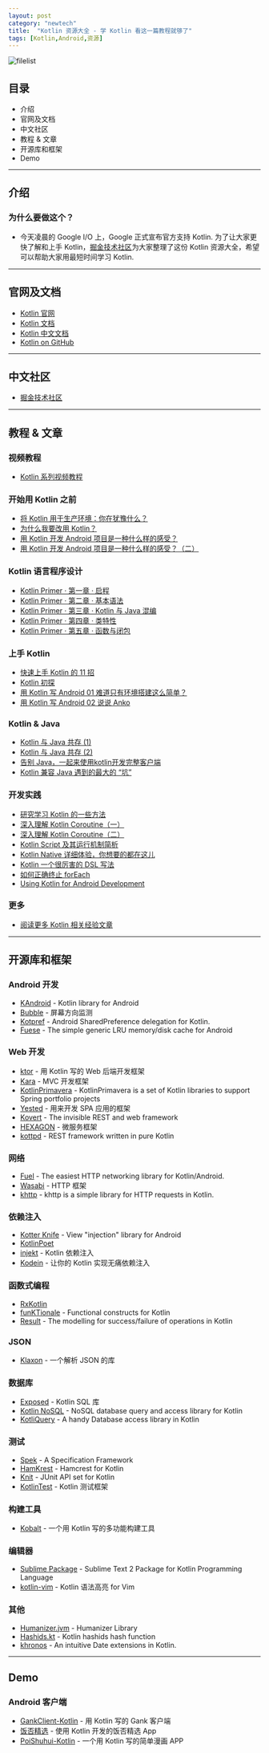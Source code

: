 ```yaml
---
layout: post
category: "newtech"
title:  "Kotlin 资源大全 - 学 Kotlin 看这一篇教程就够了"
tags: [Kotlin,Android,资源]
---
```


![filelist](https://dn-mhke0kuv.qbox.me/567030d55cb880160348.png)

## 目录

- 介绍
- 官网及文档
- 中文社区
- 教程 & 文章
- 开源库和框架
- Demo

------

## 介绍

### 为什么要做这个？

- 今天凌晨的 Google I/O 上，Google 正式宣布官方支持 Kotlin. 为了让大家更快了解和上手 Kotlin，[掘金技术社区](https://link.juejin.im/?target=https%3A%2F%2Fjuejin.im%3Futm_source%3Dawesome_kotlin%26amp%3Butm_medium%3Djjzl)为大家整理了这份 Kotlin 资源大全，希望可以帮助大家用最短时间学习 Kotlin.

------

## 官网及文档

- [Kotlin 官网](https://link.juejin.im/?target=https%3A%2F%2Fkotlinlang.org%2F)
- [Kotlin 文档](https://link.juejin.im/?target=https%3A%2F%2Fkotlinlang.org%2Fdocs%2Freference%2F)
- [Kotlin 中文文档](https://link.juejin.im/?target=http%3A%2F%2Fwww.kotlincn.net%2Fdocs%2Freference%2F)
- [Kotlin on GitHub](https://link.juejin.im/?target=https%3A%2F%2Fgithub.com%2FJetBrains%2Fkotlin)

------

## 中文社区

- [掘金技术社区](https://link.juejin.im/?target=https%3A%2F%2Fjuejin.im%3Futm_source%3Dawesome_kotlin%26amp%3Butm_medium%3Djjzl)

------

## 教程 & 文章

### 视频教程

- [Kotlin 系列视频教程](https://link.juejin.im/?target=https%3A%2F%2Fjuejin.im%2Fentry%2F584f37c4a22b9d0058ea1715%2Fdetail%3Futm_source%3Dawesome_kotlin%26amp%3Butm_medium%3Djjzl)

### 开始用 Kotlin 之前

- [将 Kotlin 用于生产环境：你在犹豫什么？](https://link.juejin.im/?target=https%3A%2F%2Fjuejin.im%2Fentry%2F591d6805a0bb9f005f22f33d%2Fdetail)
- [为什么我要改用 Kotlin？](https://link.juejin.im/?target=https%3A%2F%2Fjuejin.im%2Fentry%2F591ce8aca0bb9f005f1bedb6%2Fdetail)
- [用 Kotlin 开发 Android 项目是一种什么样的感受？](https://link.juejin.im/?target=https%3A%2F%2Fjuejin.im%2Fentry%2F58df4ef7a0bb9f0069e303c5%2Fdetail)
- [用 Kotlin 开发 Android 项目是一种什么样的感受？（二）](https://link.juejin.im/?target=https%3A%2F%2Fjuejin.im%2Fentry%2F58e4c1f22f301e0062275139%2Fdetail)

### Kotlin 语言程序设计

- [Kotlin Primer · 第一章 · 启程](https://link.juejin.im/?target=https%3A%2F%2Fjuejin.im%2Fentry%2F5893ff2f8d6d81006c4a9565%2Fdetail%3Futm_source%3Dawesome_kotlin%26amp%3Butm_medium%3Djjzl)
- [Kotlin Primer · 第二章 · 基本语法](https://link.juejin.im/?target=https%3A%2F%2Fjuejin.im%2Fentry%2F58955ed9b123db16a395cf9b%2Fdetail%3Futm_source%3Dawesome_kotlin%26amp%3Butm_medium%3Djjzl)
- [Kotlin Primer · 第三章 · Kotlin 与 Java 混编](https://link.juejin.im/?target=https%3A%2F%2Fjuejin.im%2Fentry%2F589aaab11b69e60059aa0b1e%2Fdetail%3Futm_source%3Dawesome_kotlin%26amp%3Butm_medium%3Djjzl)
- [Kotlin Primer · 第四章 · 类特性](https://link.juejin.im/?target=https%3A%2F%2Fjuejin.im%2Fentry%2F58b3d0ba8fd9c50063e142f8%2Fdetail%3Futm_source%3Dawesome_kotlin%26amp%3Butm_medium%3Djjzl)
- [Kotlin Primer · 第五章 · 函数与闭包](https://link.juejin.im/?target=https%3A%2F%2Fjuejin.im%2Fentry%2F58fcaab95c497d005800743c%2Fdetail%3Futm_source%3Dawesome_kotlin%26amp%3Butm_medium%3Djjzl)

### 上手 Kotlin

- [快速上手 Kotlin 的 11 招](https://link.juejin.im/?target=https%3A%2F%2Fjuejin.im%2Fentry%2F58c79d591b69e6006bebfd41%2Fdetail)
- [Kotlin 初探](https://link.juejin.im/?target=https%3A%2F%2Fjuejin.im%2Fpost%2F59006ef95c497d00581a8d7c)
- [用 Kotlin 写 Android 01 难道只有环境搭建这么简单？](https://link.juejin.im/?target=https%3A%2F%2Fjuejin.im%2Fentry%2F587ce6198d6d810058d47242%2Fdetail)
- [用 Kotlin 写 Android 02 说说 Anko](https://link.juejin.im/?target=https%3A%2F%2Fjuejin.im%2Fentry%2F58857f978fd9c50067fc404d%2Fdetail)

### Kotlin & Java

- [Kotlin 与 Java 共存 (1)](https://link.juejin.im/?target=https%3A%2F%2Fjuejin.im%2Fentry%2F5858c87161ff4b006cb7a7e1%2Fdetail%3Futm_source%3Dawesome_kotlin%26amp%3Butm_medium%3Djjzl)
- [Kotlin 与 Java 共存 (2)](https://link.juejin.im/?target=https%3A%2F%2Fjuejin.im%2Fentry%2F5858c8f78d6d810065c21a2c%2Fdetail%3Futm_source%3Dawesome_kotlin%26amp%3Butm_medium%3Djjzl)
- [告别 Java，一起来使用kotlin开发完整客户端](https://link.juejin.im/?target=https%3A%2F%2Fjuejin.im%2Fpost%2F583b042461ff4b007ecf00ff)
- [Kotlin 兼容 Java 遇到的最大的 “坑”](https://link.juejin.im/?target=https%3A%2F%2Fjuejin.im%2Fentry%2F58e19fd12f301e006214b88c%2Fdetail)

### 开发实践

- [研究学习 Kotlin 的一些方法](https://link.juejin.im/?target=https%3A%2F%2Fjuejin.im%2Fentry%2F5910833eac502e0065523c34%2Fdetail)
- [深入理解 Kotlin Coroutine（一）](https://link.juejin.im/?target=https%3A%2F%2Fjuejin.im%2Fentry%2F588ff7cd2f301e0069fd4fec%2Fdetail)
- [深入理解 Kotlin Coroutine（二）](https://link.juejin.im/?target=https%3A%2F%2Fjuejin.im%2Fentry%2F58985f392f301e0069195409%2Fdetail)
- [Kotlin Script 及其运行机制简析](https://link.juejin.im/?target=https%3A%2F%2Fjuejin.im%2Fentry%2F58c79d20a22b9d0058baba9a%2Fdetail)
- [Kotlin Native 详细体验，你想要的都在这儿](https://link.juejin.im/?target=https%3A%2F%2Fjuejin.im%2Fentry%2F58f42b595c497d006c940e12%2Fdetail)
- [Kotlin 一个很厉害的 DSL 写法](https://link.juejin.im/?target=https%3A%2F%2Fjuejin.im%2Fentry%2F591adc7ca0bb9f005f079bcd%2Fdetail)
- [如何正确终止 forEach](https://link.juejin.im/?target=https%3A%2F%2Fjuejin.im%2Fpost%2F58fd31dd8d6d8100589813bf)
- [Using Kotlin for Android Development](https://link.juejin.im/?target=http%3A%2F%2Fitangqi.me%2F2017%2F03%2F28%2Fusing-kotlin-for-android-development%2F)

### 更多

- [阅读更多 Kotlin 相关经验文章](https://link.juejin.im/?target=https%3A%2F%2Fjuejin.im%2Ftag%2FKotlin%3Futm_source%3Dawesome_kotlin%26amp%3Butm_medium%3Djjzl)

------

## 开源库和框架

### Android 开发

- [KAndroid](https://link.juejin.im/?target=https%3A%2F%2Fgithub.com%2Fpawegio%2FKAndroid) - Kotlin library for Android
- [Bubble](https://link.juejin.im/?target=https%3A%2F%2Fgithub.com%2FTouK%2Fbubble) - 屏幕方向监测
- [Kotpref](https://link.juejin.im/?target=https%3A%2F%2Fgithub.com%2Fchibatching%2FKotpref) - Android SharedPreference delegation for Kotlin.
- [Fuese](https://link.juejin.im/?target=https%3A%2F%2Fgithub.com%2Fkittinunf%2FFuse) - The simple generic LRU memory/disk cache for Android

### Web 开发

- [ktor](https://link.juejin.im/?target=https%3A%2F%2Fgithub.com%2FKotlin%2Fktor) - 用 Kotlin 写的 Web 后端开发框架
- [Kara](https://link.juejin.im/?target=http%3A%2F%2Fkaraframework.com%2F) - MVC 开发框架
- [KotlinPrimavera](https://link.juejin.im/?target=https%3A%2F%2Fgithub.com%2FMarioAriasC%2FKotlinPrimavera) - KotlinPrimavera is a set of Kotlin libraries to support Spring portfolio projects
- [Yested](https://link.juejin.im/?target=https%3A%2F%2Fgithub.com%2Fjean79%2Fyested) - 用来开发 SPA 应用的框架
- [Kovert](https://link.juejin.im/?target=https%3A%2F%2Fgithub.com%2Fkohesive%2Fkovert) - The invisible REST and web framework
- [HEXAGON](https://link.juejin.im/?target=https%3A%2F%2Fgithub.com%2Fjaguililla%2Fhexagon) - 微服务框架
- [kottpd](https://link.juejin.im/?target=https%3A%2F%2Fgithub.com%2Fgimlet2%2Fkottpd) - REST framework written in pure Kotlin

### 网络

- [Fuel](https://link.juejin.im/?target=https%3A%2F%2Fgithub.com%2Fkittinunf%2FFuel) - The easiest HTTP networking library for Kotlin/Android.
- [Wasabi](https://link.juejin.im/?target=https%3A%2F%2Fgithub.com%2Fwasabifx%2Fwasabi) - HTTP 框架
- [khttp](https://link.juejin.im/?target=https%3A%2F%2Fgithub.com%2Fjkcclemens%2Fkhttp) - khttp is a simple library for HTTP requests in Kotlin.

### 依赖注入

- [Kotter Knife](https://link.juejin.im/?target=https%3A%2F%2Fgithub.com%2FJakeWharton%2Fkotterknife) - View "injection" library for Android
- [KotlinPoet](https://link.juejin.im/?target=https%3A%2F%2Fgithub.com%2Fsquare%2Fkotlinpoet)
- [injekt](https://link.juejin.im/?target=https%3A%2F%2Fgithub.com%2Fkohesive%2Finjekt) - Kotlin 依赖注入
- [Kodein](https://link.juejin.im/?target=https%3A%2F%2Fgithub.com%2FSalomonBrys%2FKodein) - 让你的 Kotlin 实现无痛依赖注入

### 函数式编程

- [RxKotlin](https://link.juejin.im/?target=https%3A%2F%2Fgithub.com%2FReactiveX%2FRxKotlin)
- [funKTionale](https://link.juejin.im/?target=https%3A%2F%2Fgithub.com%2FMarioAriasC%2FfunKTionale) - Functional constructs for Kotlin
- [Result](https://link.juejin.im/?target=https%3A%2F%2Fgithub.com%2Fkittinunf%2FResult) - The modelling for success/failure of operations in Kotlin

### JSON

- [Klaxon](https://link.juejin.im/?target=https%3A%2F%2Fgithub.com%2Fcbeust%2Fklaxon) - 一个解析 JSON 的库

### 数据库

- [Exposed](https://link.juejin.im/?target=https%3A%2F%2Fgithub.com%2FJetBrains%2FExposed) - Kotlin SQL 库
- [Kotlin NoSQL](https://link.juejin.im/?target=https%3A%2F%2Fgithub.com%2Fcheptsov%2Fkotlin-nosql) - NoSQL database query and access library for Kotlin
- [KotliQuery](https://link.juejin.im/?target=https%3A%2F%2Fgithub.com%2Fseratch%2Fkotliquery) - A handy Database access library in Kotlin

### 测试

- [Spek](https://link.juejin.im/?target=http%3A%2F%2Fspekframework.org%2F) - A Specification Framework
- [HamKrest](https://link.juejin.im/?target=https%3A%2F%2Fgithub.com%2Fnpryce%2Fhamkrest) - Hamcrest for Kotlin
- [Knit](https://link.juejin.im/?target=https%3A%2F%2Fgithub.com%2Fntaro%2Fknit) - JUnit API set for Kotlin
- [KotlinTest](https://link.juejin.im/?target=https%3A%2F%2Fgithub.com%2Fkotlintest%2Fkotlintest) - Kotlin 测试框架

### 构建工具

- [Kobalt](https://link.juejin.im/?target=http%3A%2F%2Fbeust.com%2Fkobalt%2Fhome%2Findex.html) - 一个用 Kotlin 写的多功能构建工具

### 编辑器

- [Sublime Package](https://link.juejin.im/?target=https%3A%2F%2Fgithub.com%2Fvkostyukov%2Fkotlin-sublime-package) - Sublime Text 2 Package for Kotlin Programming Language
- [kotlin-vim](https://link.juejin.im/?target=https%3A%2F%2Fgithub.com%2Fudalov%2Fkotlin-vim) - Kotlin 语法高亮 for Vim

### 其他

- [Humanizer.jvm](https://link.juejin.im/?target=https%3A%2F%2Fgithub.com%2FMehdiK%2FHumanizer.jvm) - Humanizer Library
- [Hashids.kt](https://link.juejin.im/?target=https%3A%2F%2Fgithub.com%2Fleprosus%2Fkotlin-hashids) - Kotlin hashids hash function
- [khronos](https://link.juejin.im/?target=https%3A%2F%2Fgithub.com%2Fhotchemi%2Fkhronos) - An intuitive Date extensions in Kotlin.

------

## Demo

### Android 客户端

- [GankClient-Kotlin](https://link.juejin.im/?target=https%3A%2F%2Fgithub.com%2Fgithubwing%2FGankClient-Kotlin) - 用 Kotlin 写的 Gank 客户端
- [饭否精选](https://link.juejin.im/?target=https%3A%2F%2Fgithub.com%2FTonnyL%2FFanfouHandpick) - 使用 Kotlin 开发的饭否精选 App
- [PoiShuhui-Kotlin](https://link.juejin.im/?target=https%3A%2F%2Fgithub.com%2Fwuapnjie%2FPoiShuhui-Kotlin) - 一个用 Kotlin 写的简单漫画 APP